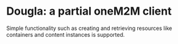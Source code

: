 Dougla: a partial oneM2M client
===============================

Simple functionality such as creating and retrieving resources like
containers and content instances is supported.
